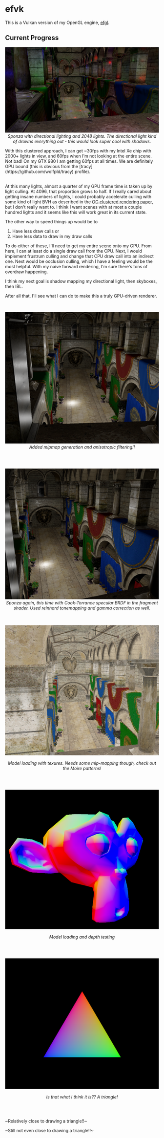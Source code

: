 # efvk
This is a Vulkan version of my OpenGL engine,
[efgl](https://github.com/e-hat/efgl). 

## Current Progress
<p align="center">
<img src="demo/sponza-clustered.png" alt="sponza with many lights" />
<i>Sponza with directional lighting and 2048 lights. The directional light kind
of drowns everything out - this would look super cool with shadows.</i>
</p>
With this clustered approach, I can get ~30fps with my Intel Xe chip with 2000+
lights in view, and 60fps when I'm not looking at the entire scene. Not bad! 
On my GTX 980 I am getting 60fps at all times. We are definitely GPU bound (this 
is obvious from the [tracy](https://github.com/wolfpld/tracy) profile).

<br />
<br />

At this many lights, almost a quarter of my GPU frame time is taken up by light
culling. At 4096, that proportion grows to half. If I really cared about getting insane numbers
of lights, I could probably accelerate culling with some kind of light BVH as
described in the [OG clustered rendering
paper](https://diglib.eg.org/handle/10.2312/EGGH.HPG12.087-096), but I don't really want to. I
think I want scenes with at most a couple hundred lights and it seems like this
will work great in its current state.


The other way to speed things up would be to 
1. Have less draw calls or 
2. Have less data to draw in my draw calls 

To do either of these, I'll need to get my entire scene onto my GPU. From here,
I can at least do a single draw call from the CPU. Next, I would implement
frustrum culling and change that CPU draw call into an indirect one. Next would
be occlusion culling, which I have a feeling would be the most helpful. With my
naive forward rendering, I'm sure there's tons of overdraw happening.

I think my next goal is shadow mapping my directional light, then skyboxes, then
IBL. 

After all that, I'll see what I can do to make this a truly GPU-driven renderer.

<br />
<p align="center">
<img src="demo/sponza-mipmapped.png" alt="classic sponza again. with mipmapping
and anisotropic filtering" />
<i>Added mipmap generation and anisotropic filtering!!</i>
</p>
<br />
<br />
<p align="center">
<img src="demo/sponza-pbr.png" alt="classic sponza again. this time with pbr
lighting" />
<i>Sponza again, this time with Cook-Torrance specular BRDF in
the fragment shader. Used reinhard tonemapping and gamma correction as
well.</i>
</p>
<br />
<br />
<img src="demo/sponza-textures.png" alt="image of the classic sponza model, with
albedo textures. There are apparent moire patterns" />
<p align="center"><i>Model loading with texures. Needs some mip-mapping though,
check out the Moire patterns!</i></p>

<br />
<br />

<img src="demo/normal-monkey.png" alt="image of a multicolor cartoonish monkey
head against a black background" />
<p align="center"><i>Model loading and depth testing</i></p>

<br />
<br />


<img src="demo/triangle.png" alt="Image of a multicolor triangle against a black
background" />
<p align="center">
<i>Is that what I think it is?? A triangle!</i>
</p>

<br />
<br />

~Relatively close to drawing a triangle!!~

~Still not even close to drawing a triangle!!~
